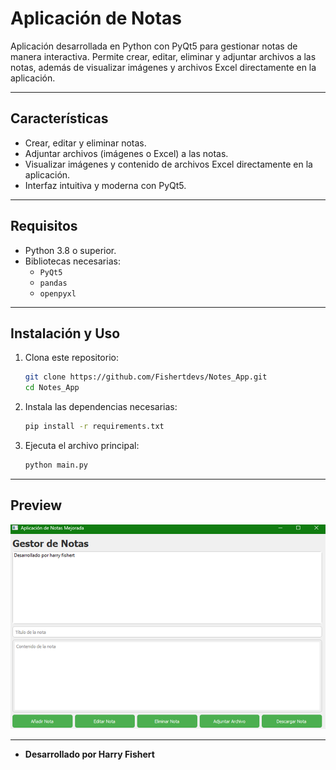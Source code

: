 # Aplicación de Notas 

Aplicación desarrollada en Python con PyQt5 para gestionar notas de manera interactiva. Permite crear, editar, eliminar y adjuntar archivos a las notas, además de visualizar imágenes y archivos Excel directamente en la aplicación.

---

## Características
- Crear, editar y eliminar notas.
- Adjuntar archivos (imágenes o Excel) a las notas.
- Visualizar imágenes y contenido de archivos Excel directamente en la aplicación.
- Interfaz intuitiva y moderna con PyQt5.

---

## Requisitos
- Python 3.8 o superior.
- Bibliotecas necesarias:
  - `PyQt5`
  - `pandas`
  - `openpyxl`

---

## Instalación y Uso
1. Clona este repositorio:
   ```bash
   git clone https://github.com/Fishertdevs/Notes_App.git
   cd Notes_App
   ```
2. Instala las dependencias necesarias:
   ```bash
   pip install -r requirements.txt
   ```
3. Ejecuta el archivo principal:
   ```bash
   python main.py
   ```

---

## Preview 

![alt text](image.png)

---
- **Desarrollado por Harry Fishert**

